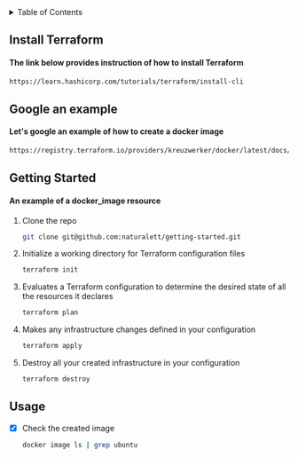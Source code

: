 <!-- TABLE OF CONTENTS -->
<details>
  <summary>Table of Contents</summary>
  <ol>
    <li><a href="#Install-Terraform">Install Terraform</a></li>
    <li><a href="#roadmap">Google an example</a></li>
    <li>
      <a href="#getting-started">Getting Started</a>
      <ul>
        <li><a href="#clone">clone</a></li>
        <li><a href="#initialize">Installation</a></li>
        <li><a href="#plan">plan</a></li>
        <li><a href="#apply">apply</a></li>
        <li><a href="#destroy">destroy</a></li>
      </ul>
    </li>
    <li><a href="#Usage">Usage</a></li>
  </ol>
</details>


<!-- Install Terraform -->
## Install Terraform

#### The link below provides instruction of how to install Terraform

```BASH
https://learn.hashicorp.com/tutorials/terraform/install-cli
```


<!-- Google an example -->
## Google an example

#### Let's google an example of how to create a docker image

```BASH
https://registry.terraform.io/providers/kreuzwerker/docker/latest/docs/resources/image
```


<!-- GETTING STARTED -->
## Getting Started

#### An example of a docker_image resource

1. Clone the repo
   ```sh
   git clone git@github.com:naturalett/getting-started.git
   ```
3. Initialize a working directory for Terraform configuration files
   ```sh
   terraform init
   ```
4. Evaluates a Terraform configuration to determine the desired state of all the resources it declares
   ```sh
   terraform plan
   ```
5. Makes any infrastructure changes defined in your configuration
   ```sh
   terraform apply
   ```
6. Destroy all your created infrastructure in your configuration
   ```sh
   terraform destroy
   ```

<!-- USAGE EXAMPLES -->
## Usage

- [x] Check the created image
   ```sh
   docker image ls | grep ubuntu
   ```
